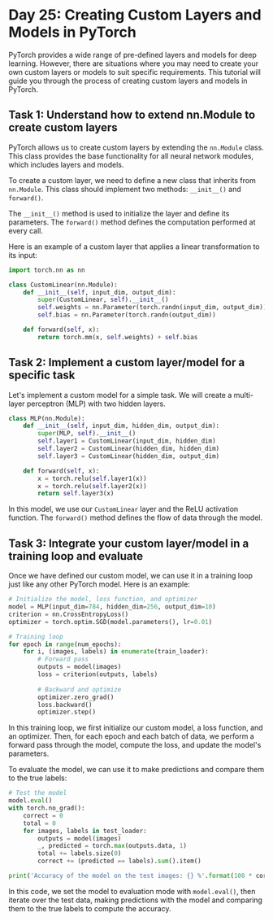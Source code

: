 # Day 25: Creating Custom Layers and Models in PyTorch

PyTorch provides a wide range of pre-defined layers and models for deep learning. However, there are situations where you may need to create your own custom layers or models to suit specific requirements. This tutorial will guide you through the process of creating custom layers and models in PyTorch.

## Task 1: Understand how to extend nn.Module to create custom layers

PyTorch allows us to create custom layers by extending the `nn.Module` class. This class provides the base functionality for all neural network modules, which includes layers and models. 

To create a custom layer, we need to define a new class that inherits from `nn.Module`. This class should implement two methods: `__init__()` and `forward()`. 

The `__init__()` method is used to initialize the layer and define its parameters. The `forward()` method defines the computation performed at every call. 

Here is an example of a custom layer that applies a linear transformation to its input:

```python
import torch.nn as nn

class CustomLinear(nn.Module):
    def __init__(self, input_dim, output_dim):
        super(CustomLinear, self).__init__()
        self.weights = nn.Parameter(torch.randn(input_dim, output_dim))
        self.bias = nn.Parameter(torch.randn(output_dim))

    def forward(self, x):
        return torch.mm(x, self.weights) + self.bias
```

## Task 2: Implement a custom layer/model for a specific task

Let's implement a custom model for a simple task. We will create a multi-layer perceptron (MLP) with two hidden layers. 

```python
class MLP(nn.Module):
    def __init__(self, input_dim, hidden_dim, output_dim):
        super(MLP, self).__init__()
        self.layer1 = CustomLinear(input_dim, hidden_dim)
        self.layer2 = CustomLinear(hidden_dim, hidden_dim)
        self.layer3 = CustomLinear(hidden_dim, output_dim)

    def forward(self, x):
        x = torch.relu(self.layer1(x))
        x = torch.relu(self.layer2(x))
        return self.layer3(x)
```

In this model, we use our `CustomLinear` layer and the ReLU activation function. The `forward()` method defines the flow of data through the model.

## Task 3: Integrate your custom layer/model in a training loop and evaluate

Once we have defined our custom model, we can use it in a training loop just like any other PyTorch model. Here is an example:

```python
# Initialize the model, loss function, and optimizer
model = MLP(input_dim=784, hidden_dim=256, output_dim=10)
criterion = nn.CrossEntropyLoss()
optimizer = torch.optim.SGD(model.parameters(), lr=0.01)

# Training loop
for epoch in range(num_epochs):
    for i, (images, labels) in enumerate(train_loader):
        # Forward pass
        outputs = model(images)
        loss = criterion(outputs, labels)
        
        # Backward and optimize
        optimizer.zero_grad()
        loss.backward()
        optimizer.step()
```

In this training loop, we first initialize our custom model, a loss function, and an optimizer. Then, for each epoch and each batch of data, we perform a forward pass through the model, compute the loss, and update the model's parameters.

To evaluate the model, we can use it to make predictions and compare them to the true labels:

```python
# Test the model
model.eval()
with torch.no_grad():
    correct = 0
    total = 0
    for images, labels in test_loader:
        outputs = model(images)
        _, predicted = torch.max(outputs.data, 1)
        total += labels.size(0)
        correct += (predicted == labels).sum().item()

print('Accuracy of the model on the test images: {} %'.format(100 * correct / total))
```

In this code, we set the model to evaluation mode with `model.eval()`, then iterate over the test data, making predictions with the model and comparing them to the true labels to compute the accuracy.